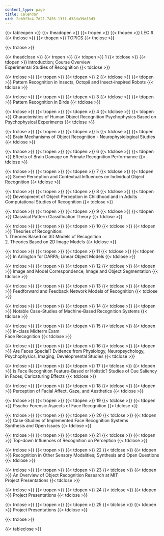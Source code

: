 ```yaml
---
content_type: page
title: Calendar
uid: 2eb9f3e4-7d21-7456-13f1-d38da39d18d3
---
```


{{< tableopen >}}
{{< theadopen >}}
{{< tropen >}}
{{< thopen >}}
LEC #
{{< thclose >}}
{{< thopen >}}
TOPICS
{{< thclose >}}

{{< trclose >}}

{{< theadclose >}}
{{< tropen >}}
{{< tdopen >}}
1
{{< tdclose >}}
{{< tdopen >}}
Introduction; Course Overview  
Experimental Studies of Recognition
{{< tdclose >}}

{{< trclose >}}
{{< tropen >}}
{{< tdopen >}}
2
{{< tdclose >}}
{{< tdopen >}}
Pattern Recognition in Insects, Octopii and Insect-inspired Robots
{{< tdclose >}}

{{< trclose >}}
{{< tropen >}}
{{< tdopen >}}
3
{{< tdclose >}}
{{< tdopen >}}
Pattern Recognition in Birds
{{< tdclose >}}

{{< trclose >}}
{{< tropen >}}
{{< tdopen >}}
4
{{< tdclose >}}
{{< tdopen >}}
Characteristics of Human Object Recognition Psychophysics Based on Psychophysical Experiments
{{< tdclose >}}

{{< trclose >}}
{{< tropen >}}
{{< tdopen >}}
5
{{< tdclose >}}
{{< tdopen >}}
Brain Mechanisms of Object Recognition - Neurophysiological Studies
{{< tdclose >}}

{{< trclose >}}
{{< tropen >}}
{{< tdopen >}}
6
{{< tdclose >}}
{{< tdopen >}}
Effects of Brain Damage on Primate Recognition Performance
{{< tdclose >}}

{{< trclose >}}
{{< tropen >}}
{{< tdopen >}}
7
{{< tdclose >}}
{{< tdopen >}}
Scene Perception and Contextual Influences on Individual Object Recognition
{{< tdclose >}}

{{< trclose >}}
{{< tropen >}}
{{< tdopen >}}
8
{{< tdclose >}}
{{< tdopen >}}
Development of Object Perception in Childhood and in Adults  
Computational Studies of Recognition
{{< tdclose >}}

{{< trclose >}}
{{< tropen >}}
{{< tdopen >}}
9
{{< tdclose >}}
{{< tdopen >}}
Classical Pattern Classification Theory
{{< tdclose >}}

{{< trclose >}}
{{< tropen >}}
{{< tdopen >}}
10
{{< tdclose >}}
{{< tdopen >}}
Theories of Recognition:  
1\. Theories Based on 3D Models of Recognition  
2\. Theories Based on 2D Image Models
{{< tdclose >}}

{{< trclose >}}
{{< tropen >}}
{{< tdopen >}}
11
{{< tdclose >}}
{{< tdopen >}}
In Arlington for DARPA; Linear Object Models
{{< tdclose >}}

{{< trclose >}}
{{< tropen >}}
{{< tdopen >}}
12
{{< tdclose >}}
{{< tdopen >}}
Image and Model Correspondence; Image and Object Segmentation
{{< tdclose >}}

{{< trclose >}}
{{< tropen >}}
{{< tdopen >}}
13
{{< tdclose >}}
{{< tdopen >}}
Feedforward and Feedback Network Models of Recognition
{{< tdclose >}}

{{< trclose >}}
{{< tropen >}}
{{< tdopen >}}
14
{{< tdclose >}}
{{< tdopen >}}
Notable Case-Studies of Machine-Based Recognition Systems
{{< tdclose >}}

{{< trclose >}}
{{< tropen >}}
{{< tdopen >}}
15
{{< tdclose >}}
{{< tdopen >}}
In-class Midterm Exam  
Face Recognition
{{< tdclose >}}

{{< trclose >}}
{{< tropen >}}
{{< tdopen >}}
16
{{< tdclose >}}
{{< tdopen >}}
Are Faces Special? Evidence from Physiology, Neuropsychology, Psychophysics, Imaging; Developmental Studies
{{< tdclose >}}

{{< trclose >}}
{{< tropen >}}
{{< tdopen >}}
17
{{< tdclose >}}
{{< tdopen >}}
Is Face Recognition Feature-Based or Holistic? Studies of Cue Saliency in Faces; Caricaturing Effects
{{< tdclose >}}

{{< trclose >}}
{{< tropen >}}
{{< tdopen >}}
18
{{< tdclose >}}
{{< tdopen >}}
Perception of Facial Affect, Gaze, and Aesthetics
{{< tdclose >}}

{{< trclose >}}
{{< tropen >}}
{{< tdopen >}}
19
{{< tdclose >}}
{{< tdopen >}}
Psycho-Forensic Aspects of Face Recognition
{{< tdclose >}}

{{< trclose >}}
{{< tropen >}}
{{< tdopen >}}
20
{{< tdclose >}}
{{< tdopen >}}
Case-Studies of Implemented Face Recognition Systems  
Synthesis and Open Issues
{{< tdclose >}}

{{< trclose >}}
{{< tropen >}}
{{< tdopen >}}
21
{{< tdclose >}}
{{< tdopen >}}
Top-down Influences of Recognition on Perception
{{< tdclose >}}

{{< trclose >}}
{{< tropen >}}
{{< tdopen >}}
22
{{< tdclose >}}
{{< tdopen >}}
Recognition in Other Sensory Modalities; Synthesis and Open Questions
{{< tdclose >}}

{{< trclose >}}
{{< tropen >}}
{{< tdopen >}}
23
{{< tdclose >}}
{{< tdopen >}}
An Overview of Object Recognition Research at MIT  
Project Presentations
{{< tdclose >}}

{{< trclose >}}
{{< tropen >}}
{{< tdopen >}}
24
{{< tdclose >}}
{{< tdopen >}}
Project Presentations
{{< tdclose >}}

{{< trclose >}}
{{< tropen >}}
{{< tdopen >}}
25
{{< tdclose >}}
{{< tdopen >}}
Project Presentations
{{< tdclose >}}

{{< trclose >}}

{{< tableclose >}}